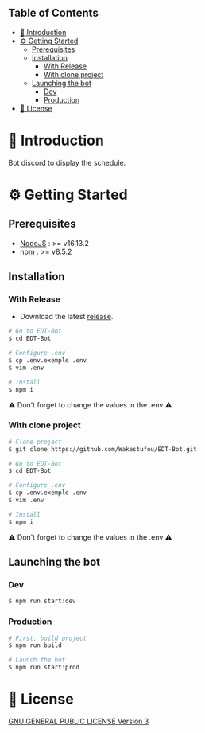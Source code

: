 ## Table of Contents
- [📜 Introduction](#-introduction)
- [⚙️ Getting Started](#️-getting-started)
  - [Prerequisites](#prerequisites)
  - [Installation](#installation)
    - [With Release](#with-release)
    - [With clone project](#with-clone-project)
  - [Launching the bot](#launching-the-bot)
    - [Dev](#dev)
    - [Production](#production)
- [📄 License](#-license)

# 📜 Introduction
Bot discord to display the schedule.

# ⚙️ Getting Started
## Prerequisites
- [NodeJS](https://nodejs.org/en/) : >= v16.13.2
- [npm](https://www.npmjs.com) : >= v8.5.2

## Installation
### With Release
- Download the latest [release](https://github.com/Wakestufou/EDT-Bot/releases).

```sh
# Go to EDT-Bot
$ cd EDT-Bot

# Configure .env
$ cp .env.exemple .env
$ vim .env

# Install
$ npm i
```

⚠️ Don't forget to change the values in the .env ⚠️
<br>
### With clone project
```sh
# Clone project
$ git clone https://github.com/Wakestufou/EDT-Bot.git

# Go to EDT-Bot
$ cd EDT-Bot

# Configure .env
$ cp .env.exemple .env
$ vim .env

# Install
$ npm i
```
⚠️ Don't forget to change the values in the .env ⚠️

## Launching the bot
### Dev
```sh
$ npm run start:dev
```
### Production
```sh
# First, build project
$ npm run build

# Launch the bot
$ npm run start:prod
```

# 📄 License
[GNU GENERAL PUBLIC LICENSE Version 3](https://choosealicense.com/licenses/gpl-3.0/)